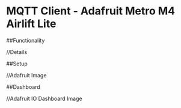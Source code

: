 # MQTT Client - Adafruit Metro M4 Airlift Lite

##Functionality

//Details

##Setup

//Adafruit Image

##Dashboard

//Adafruit IO Dashboard Image
